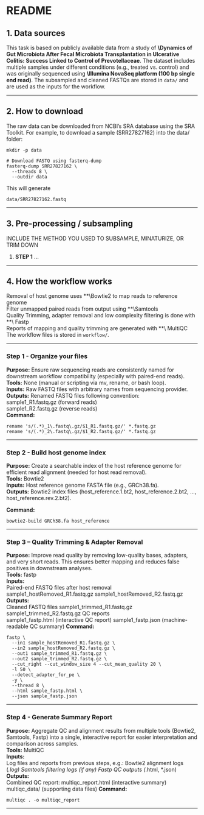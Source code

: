 

#  README

## 1. Data sources

This task is based on publicly available data from a study of **\Dynamics of Gut Microbiota After Fecal Microbiota Transplantation in Ulcerative Colitis: Success Linked to Control of Prevotellaceae**. The dataset includes multiple samples under different conditions (e.g., treated vs. control) and was originally sequenced using **\Illumina NovaSeq platform (100 bp single end read)**.
The subsampled and cleaned FASTQs are stored in `data/` and are used as the inputs for the workflow.

---

## 2. How to download

The raw data can be downloaded from NCBI’s SRA database using the SRA Toolkit. For example, to download a sample (SRR27827162) into the data/ folder:
```
mkdir -p data

# Download FASTQ using fasterq-dump
fasterq-dump SRR27827162 \
  --threads 8 \
  --outdir data

```
This will generate
```
data/SRR27827162.fastq
```

---

## 3. Pre-processing / subsampling

INCLUDE THE METHOD YOU USED TO SUBSAMPLE, MINATURIZE, OR TRIM DOWN

1. **STEP 1** ...

---

## 4. How the workflow works
Removal of host genome uses **\Bowtie2 to map reads to reference genome  
Filter unmapped paired reads from output using **\Samtools  
Quality Trimming, adapter removal and low complexity filtering is done with **\ Fastp  
Reports of mapping and quality trimming are generated with **\ MultiQC  
The workflow files is stored in `workflow/`.

---
### Step 1 - Organize your files
**Purpose:** Ensure raw sequencing reads are consistently named for downstream workflow compatibility (especially with paired-end reads).  
**Tools:** None (manual or scripting via mv, rename, or bash loop).  
**Inputs:** Raw FASTQ files with arbitrary names from sequencing provider.  
**Outputs:** Renamed FASTQ files following convention:  
  sample1_R1.fastq.gz (forward reads)  
  sample1_R2.fastq.gz (reverse reads)  
**Command:**
```
rename 's/(.*)_1\.fastq\.gz/$1_R1.fastq.gz/' *.fastq.gz  
rename 's/(.*)_2\.fastq\.gz/$1_R2.fastq.gz/' *.fastq.gz  
```
---

### Step 2 - Build host genome index

**Purpose:** Create a searchable index of the host reference genome for efficient read alignment (needed for host read removal).  
**Tools:** Bowtie2   
**Inputs:** Host reference genome FASTA file (e.g., GRCh38.fa).   
**Outputs:** Bowtie2 index files (host_reference.1.bt2, host_reference.2.bt2, …, host_reference.rev.2.bt2).  
 
**Command:**

```
bowtie2-build GRCh38.fa host_reference
```

---
### Step 3 – Quality Trimming & Adapter Removal
 
**Purpose:** Improve read quality by removing low-quality bases, adapters, and very short reads. This ensures better mapping and reduces false positives in downstream analyses.  
**Tools:** fastp  
**Inputs:**  
Paired-end FASTQ files after host removal  
  sample1_hostRemoved_R1.fastq.gz
  sample1_hostRemoved_R2.fastq.gz
**Outputs:**  
Cleaned FASTQ files
  sample1_trimmed_R1.fastq.gz
  sample1_trimmed_R2.fastq.gz
QC reports  
  sample1_fastp.html (interactive QC report)
  sample1_fastp.json (machine-readable QC summary)
**Command:**
```
fastp \
  --in1 sample_hostRemoved_R1.fastq.gz \
  --in2 sample_hostRemoved_R2.fastq.gz \
  --out1 sample_trimmed_R1.fastq.gz \
  --out2 sample_trimmed_R2.fastq.gz \
  --cut_right --cut_window_size 4 --cut_mean_quality 20 \
  -l 50 \
  --detect_adapter_for_pe \
  -y \
  --thread 8 \
  --html sample_fastp.html \
  --json sample_fastp.json

```

---

### Step 4 - Generate Summary Report

**Purpose:** Aggregate QC and alignment results from multiple tools (Bowtie2, Samtools, Fastp) into a single, interactive report for easier interpretation and comparison across samples.  
**Tools:** MultiQC  
**Inputs:**  
Log files and reports from previous steps, e.g.:
  Bowtie2 alignment logs (*.log)
  Samtools filtering logs (if any)
  Fastp QC outputs (*.html, *.json)
**Outputs:**  
  Combined QC report:
  multiqc_report.html (interactive summary)
  multiqc_data/ (supporting data files)
**Command:**  
```
multiqc . -o multiqc_report
```

---


